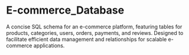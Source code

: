 # E-commerce_Database
A concise SQL schema for an e-commerce platform, featuring tables for products, categories, users, orders, payments, and reviews. Designed to facilitate efficient data management and relationships for scalable e-commerce applications.
